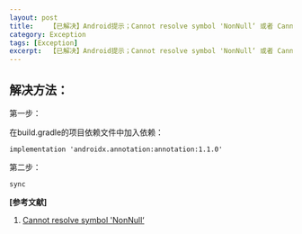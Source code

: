 ```yaml
---
layout: post
title:    【已解决】Android提示；Cannot resolve symbol 'NonNull‘ 或者 Cannot resolve symbol 'Nullable’  
category: Exception
tags: [Exception]
excerpt:  【已解决】Android提示；Cannot resolve symbol 'NonNull‘ 或者 Cannot resolve symbol 'Nullable’
---
```

## 解决方法： ##

第一步：

在build.gradle的项目依赖文件中加入依赖：

	implementation 'androidx.annotation:annotation:1.1.0'

第二步：

	sync



**[参考文献]**

1. [Cannot resolve symbol 'NonNull‘](https://blog.csdn.net/qq_41525021/article/details/98670727 "Cannot resolve symbol 'NonNull‘")





